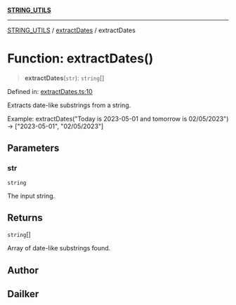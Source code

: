 [**STRING_UTILS**](../../README.md)

***

[STRING_UTILS](../../README.md) / [extractDates](../README.md) / extractDates

# Function: extractDates()

> **extractDates**(`str`): `string`[]

Defined in: [extractDates.ts:10](https://github.com/dailker/everyutil/blob/0ec5ce08552e5059ec58e2975404aeb74a6202b1/src/string/extractDates.ts#L10)

Extracts date-like substrings from a string.

Example: extractDates("Today is 2023-05-01 and tomorrow is 02/05/2023") → ["2023-05-01", "02/05/2023"]

## Parameters

### str

`string`

The input string.

## Returns

`string`[]

Array of date-like substrings found.

## Author

## Dailker
